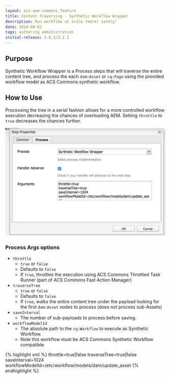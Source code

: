 ```yaml
---
layout: acs-aem-commons_feature
title: Content Traversing - Synthetic Workflow Wrapper
description: Run workflow at scale (more) safely!
date: 2014-09-01
tags: authoring administration
initial-release: 2.6.2/3.2.2
---
```


## Purpose

Synthetic Workflow Wrapper is a Process steps that will traverse the entire content tree, and process the each `dam:Asset` or `cq:Page` using the provided workflow model as ACS Commons synthetic workflow.

## How to Use

Processing the tree in a serial fashion allows for a more controlled workflow execution decreasing the chances of overloading AEM. Setting `throttle` to `true` decreases the chances further.

![Workflow - Synthetic Workflow Wrapper](images/synthetic-workflow-wrapper-process-args.png)

### Process Args options

* `throttle`
  * `true` or `false`
  * Defaults to `false`
  * If `true`, throttles the execution using ACS Commons Throttled Task Runner (part of ACS Commons Fast Action Manager)
* `traverseTree`
  * `true` or `false`
  * Defaults to `false`
  * If `true`, walks the entire content tree under the payload looking for the first `dam:Asset` nodes to process (does not process sub-Assets)
* `saveInterval`
  * The number of sub-payloads to process before saving.
* `workflowModelId`
  * The absolute path to the `cq:Workflow` to execute as Synthetic Workflow.
  * Note this workflow must be ACS Commons Synthetic Workflow compatible.

{% highlight xml %}
throttle=true|false
traverseTree=true|false
saveInterval=1024
workflowModelId=/etc/workflow/models/dam/update_asset
{% endhighlight %}


